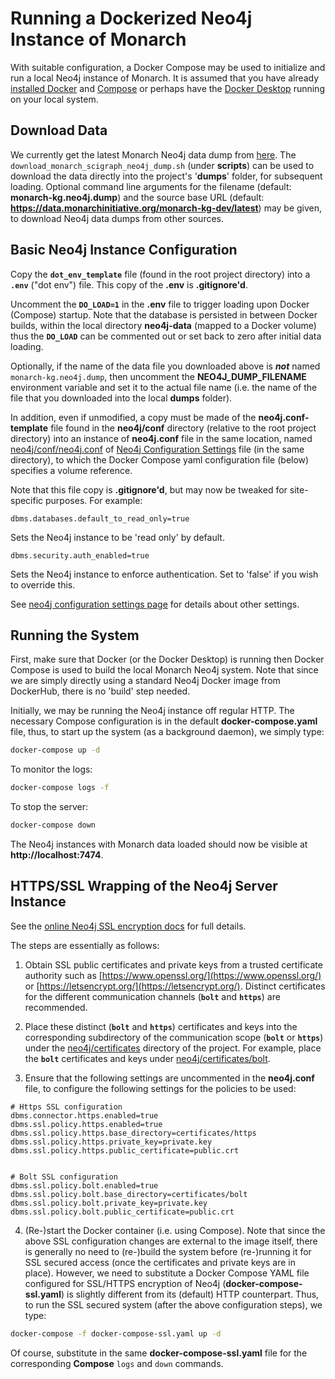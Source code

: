 # Running a Dockerized Neo4j Instance of Monarch

With suitable configuration, a Docker Compose may be used to initialize and run a local Neo4j instance of Monarch.  It is assumed that you have already [installed Docker](https://docs.docker.com/get-docker/) and [Compose](https://docker-docs.netlify.app/compose/install/) or perhaps have the [Docker Desktop](https://docs.docker.com/compose/install/) running on your local system.

## Download Data

We currently get the latest Monarch Neo4j data dump from 
[here](https://data.monarchinitiative.org/monarch-kg-dev/latest/monarch-kg.neo4j.dump). The `download_monarch_scigraph_neo4j_dump.sh` (under **scripts**) can be used to download the data directly into the project's '**dumps**' folder, for subsequent loading. Optional command line arguments for the filename (default: **monarch-kg.neo4j.dump**) and the source base URL (default: **https://data.monarchinitiative.org/monarch-kg-dev/latest**) may be given, to download Neo4j data dumps from other sources.

## Basic Neo4j Instance Configuration

Copy the **`dot_env_template`** file (found in the root project directory) into a **`.env`** ("dot env") file. This copy of the **.env** is **.gitignore'd**.

Uncomment the **`DO_LOAD=1`** in the **.env** file to trigger loading upon Docker (Compose) startup.  Note that the database is persisted in between Docker builds, within the local directory **neo4j-data** (mapped to a Docker volume) thus the **`DO_LOAD`** can be commented out or set back to zero after initial data loading. 

Optionally, if the name of the data file you downloaded above is _**not**_ named `monarch-kg.neo4j.dump`, then uncomment the **NEO4J_DUMP_FILENAME** environment variable and set it to the actual file name (i.e. the name of the file that you downloaded into the local **dumps** folder).

In addition, even if unmodified, a copy must be made of the **neo4j.conf-template** file found in the **neo4j/conf** directory (relative to the root project directory) into an instance of **neo4j.conf** file in the same location, named [neo4j/conf/neo4j.conf](neo4j/conf/neo4j.conf) of [Neo4j Configuration Settings](https://neo4j.com/docs/operations-manual/current/reference/configuration-settings) file (in the same directory), to which the Docker Compose yaml configuration file (below) specifies a volume reference. 

Note that this file copy is **.gitignore'd**, but may now be tweaked for site-specific purposes. For example:

```properties
dbms.databases.default_to_read_only=true
```

Sets the Neo4j instance to be 'read only' by default.

```properties
dbms.security.auth_enabled=true
```

Sets the Neo4j instance to enforce authentication. Set to 'false' if you wish to override this.

See [neo4j configuration settings page](https://neo4j.com/docs/operations-manual/4.4/reference/configuration-settings/) for details about other settings.

## Running the System

First, make sure that Docker (or the Docker Desktop) is running then Docker Compose is used to build the local Monarch Neo4j system. Note that since we are simply directly using a standard Neo4j Docker image from DockerHub, there is no 'build' step needed.

Initially, we may be running the Neo4j instance off regular HTTP. The necessary Compose configuration is in the default **docker-compose.yaml** file, thus, to start up the system (as a background daemon), we simply type:

```bash
docker-compose up -d
```

To monitor the logs:

```bash
docker-compose logs -f
```

To stop the server:

```bash
docker-compose down
```

The Neo4j instances with Monarch data loaded should now be visible at **http://localhost:7474**.

## HTTPS/SSL Wrapping of the Neo4j Server Instance

See the [online Neo4j SSL encryption docs](https://neo4j.com/docs/operations-manual/current/docker/security/) for full details.

The steps are essentially as follows:

1. Obtain SSL public certificates and private keys from a trusted certificate authority such as [https://www.openssl.org/](https://www.openssl.org/) or [https://letsencrypt.org/](https://letsencrypt.org/). Distinct certificates for the different communication channels (**`bolt`** and **`https`**) are recommended.

2. Place these distinct (**`bolt`** and **`https`**) certificates and keys into the corresponding subdirectory of the communication scope (**`bolt`** or **`https`**) under the [neo4j/certificates](neo4j/certificates) directory of the project. For example, place the **`bolt`** certificates and keys under [neo4j/certificates/bolt](neo4j/certificates/bolt).

3. Ensure that the following settings are uncommented in the **neo4j.conf** file, to configure the following settings for the policies to be used:

```properties
# Https SSL configuration
dbms.connector.https.enabled=true
dbms.ssl.policy.https.enabled=true
dbms.ssl.policy.https.base_directory=certificates/https
dbms.ssl.policy.https.private_key=private.key
dbms.ssl.policy.https.public_certificate=public.crt


# Bolt SSL configuration
dbms.ssl.policy.bolt.enabled=true
dbms.ssl.policy.bolt.base_directory=certificates/bolt
dbms.ssl.policy.bolt.private_key=private.key
dbms.ssl.policy.bolt.public_certificate=public.crt
```

4. (Re-)start the Docker container (i.e. using Compose). Note that since the above SSL configuration changes are external to the image itself, there is generally no need to (re-)build the system before (re-)running it for SSL secured access (once the certificates and private keys are in place). However, we need to substitute a Docker Compose YAML file configured for SSL/HTTPS encryption of Neo4j (**docker-compose-ssl.yaml**) is slightly different from its (default) HTTP counterpart. Thus, to run the SSL secured system (after the above configuration steps), we type:

```bash
docker-compose -f docker-compose-ssl.yaml up -d
```

Of course, substitute in the same **docker-compose-ssl.yaml** file for the corresponding **Compose** `logs` and `down` commands.

